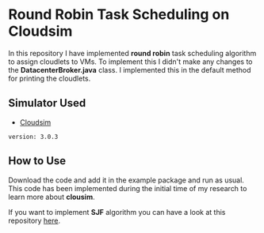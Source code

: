 # Round Robin Task Scheduling on Cloudsim

In this repository I have implemented **round robin** task scheduling algorithm to assign cloudlets to VMs. To implement this I didn't make any changes to the **DatacenterBroker.java** class. I implemented this in the default method for printing the cloudlets.

## Simulator Used
* [Cloudsim](https://github.com/Cloudslab/cloudsim)
```
version: 3.0.3  
```
## How to Use
Download the code and add it in the example package and run as usual. This code has been implemented during the initial time of my research to learn
more about **clousim**.


If you want to implement **SJF** algorithm you can have a look at this repository [here](https://gist.github.com/Farwa-Rajput/3bb3f69aa985bf4587edfa5612925fed).
